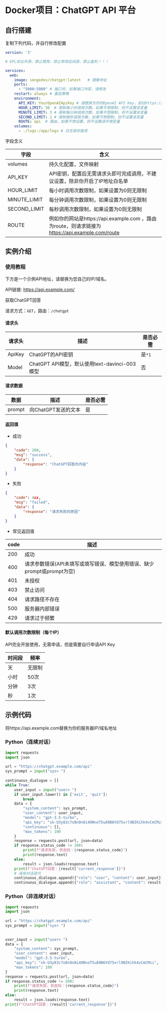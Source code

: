 # Docker项目：ChatGPT API 平台

## 自行搭建

复制下列代码，并自行修改配置

```yaml
version: '3'

# GPL协议开源，禁止商用，禁止修改后闭源，禁止盈利！！！

services:
  web:
    image: sengedev/chatgpt:latest   # 镜像地址
    ports:
      - "5000:5000" # 端口号，如果端口冲突，请修改
    restart: always # 重启策略
    environment:
      API_KEY: YourOpenAIApiKey # 请替换为你的OpenAI API Key，前往https://platform.openai.com/account/api-keys获取
      HOUR_LIMIT: 50  # 限制每小时调用次数，如果不想限制，则不设置该变量
      MINUTE_LIMIT: 3 # 限制每分钟调用次数，如果不想限制，则不设置该变量
      SECOND_LIMIT: 1 # 限制每秒调用次数，如果不想限制，则不设置该变量
      ROUTE: api  # 路由，如果不想设置，则不设置该环境变量
    volumes:
      - ./logs:/app/logs # 日志保存路径
```

字段含义

| 字段         | 含义                                                         |
| ------------ | ------------------------------------------------------------ |
| volumes      | 持久化配置，文件映射                                         |
| API_KEY      | API密钥，配置后无需请求头即可完成调用，不建议设置，除非你开启了IP地址白名单 |
| HOUR_LIMIT   | 每小时调用次数限制，如果设置为0则无限制                      |
| MINUTE_LIMIT | 每分钟调用次数限制，如果设置为0则无限制                      |
| SECOND_LIMIT | 每秒调用次数限制，如果设置为0则无限制                        |
| ROUTE        | 例如你的网站是https://api.example.com ，路由为route，则请求链接为 https://api.example.com/route |

## 实例介绍

### 使用教程

下方是一个示例API地址，请替换为您自己的IP/域名。

API链接: https://api.example.com/

获取ChatGPT回答

请求方式：`GET`，路由：`/chatgpt`

#### 请求头

| 请求头 | 描述                                          | 是否必需 |
| ------ | --------------------------------------------- | -------- |
| ApiKey | ChatGPT的API密钥                              | 是`*1`   |
| Model  | ChatGPT API模型，默认使用text-davinci-003模型 | 否       |

#### 请求数据

| 数据   | 描述                | 是否必需 |
| ------ | ------------------- | -------- |
| prompt | 向ChatGPT发送的文本 | 是       |

#### 返回值

- 成功

```json
{
    "code": 200,
    "msg": "success",
    "data": {
        "response": "ChatGPT回答的内容"
    }
}
```

- 失败

```json
{
    "code": 4xx,
    "msg": "failed",
    "data": {
        "response": "请求失败的原因"
    }
}
```

- 常见返回值

| code | 描述                                                         |
| ---- | ------------------------------------------------------------ |
| 200  | 成功                                                         |
| 400  | 请求参数错误(API未填写或填写错误、模型使用错误、缺少prompt或prompt为空) |
| 401  | 未授权                                                       |
| 403  | 禁止访问                                                     |
| 404  | 请求路径不存在                                               |
| 500  | 服务器内部错误                                               |
| 429  | 请求过于频繁                                                 |

#### 默认调用次数限制（每个IP）

API完全开放使用，无需申请，但是需要自行申请API Key

| 时间段 | 频率   |
| ------ | ------ |
| 天     | 无限制 |
| 小时   | 50次   |
| 分钟   | 3次    |
| 秒     | 1次    |

## 示例代码

将https://api.example.com替换为你的服务器IP/域名地址

### Python（连续对话）

```python
import requests
import json
 
url = "https://chatgpt.example.com/api"
sys_prompt = input("sys> ")
 
continuous_dialogue = []
while True:
    user_input = input("user> ")
    if user_input.lower() in ['exit', 'quit']:
        break
    data = {
        "system_content": sys_prompt,
        "user_content": user_input,
        "model": "gpt-3.5-turbo",
        "api_key": "sk-U3y83c7o8nOn8i4ONnoT5uA9B6Yd75xrl9BIKihk4vCmCMzi",	# 该API为 fake API Key，请换成自己的API Key
        "continuous": [],
        "max_tokens": 100
    }
    response = requests.post(url, json=data)
    if response.status_code != 200:
        print(f"请求失败，状态码：{response.status_code}")
        print(response.text)
    else:
        result = json.loads(response.text)
    print(f"ChatGPT回答：{result['current_response']}")
    # 连续对话迭代
    continuous_dialogue.append({"role": "user", "content": user_input})
    continuous_dialogue.append({"role": "assistant", "content": result['current_response']})
```

### Python（非连续对话）

```python
import requests
import json
 
url = "https://chatgpt.example.com/api"
sys_prompt = input("sys> ")
 
 
user_input = input("user> ")
data = {
    "system_content": sys_prompt,
    "user_content": user_input,
    "model": "gpt-3.5-turbo",
    "api_key": "sk-U3y83c7o8nOn8i4ONnoT5uA9B6Yd75xrl9BIKihk4vCmCMzi",	# 该API为 fake API Key，请换成自己的API Key
    "max_tokens": 100
}
response = requests.post(url, json=data)
if response.status_code != 200:
    print(f"请求失败，状态码：{response.status_code}")
    print(response.text)
else:
    result = json.loads(response.text)
print(f"ChatGPT回答：{result['current_response']}")
```
